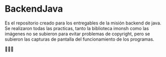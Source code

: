 # BackendJava
Es el repositorio creado para los entregables de la misión backend de java. Se realizaron todas las practicas, tanto la biblioteca imonsh como las imágenes no se subieron para evitar problemas de copyright, pero se subieron las capturas de pantalla del funcionamiento de los programas.

:star2::star2::star2:

